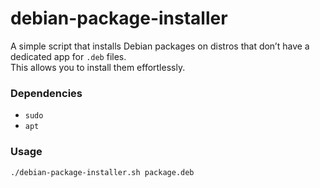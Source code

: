 # debian-package-installer

A simple script that installs Debian packages on distros that don’t have a dedicated app for `.deb` files.  
This allows you to install them effortlessly.  

### Dependencies
- `sudo`
- `apt`

### Usage
```bash
./debian-package-installer.sh package.deb
